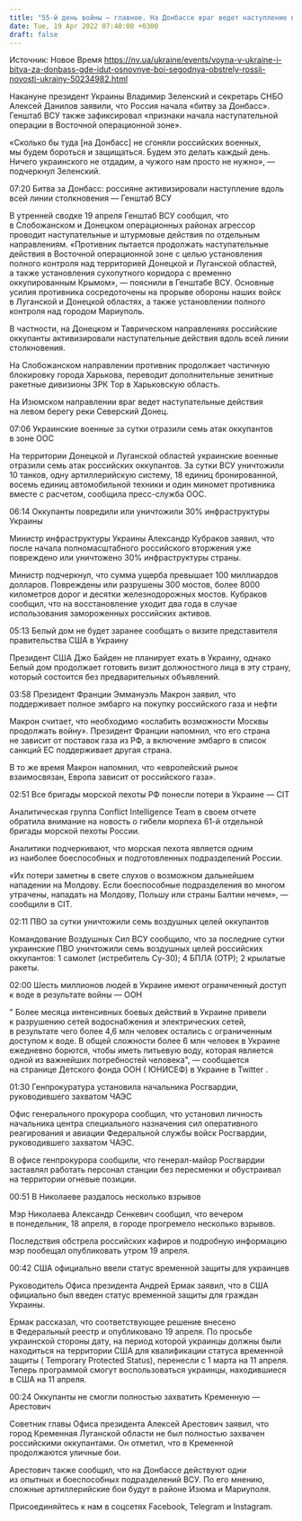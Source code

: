 ```yaml
---
title: "55-й день войны — главное. На Донбассе враг ведет наступление вдоль всей линии столкновения, за сутки ВСУ отразили семь атак в зоне ООС"
date: Tue, 19 Apr 2022 07:40:00 +0300
draft: false
---
```

Источник: Новое Время https://nv.ua/ukraine/events/voyna-v-ukraine-i-bitva-za-donbass-gde-idut-osnovnye-boi-segodnya-obstrely-rossii-novosti-ukrainy-50234982.html


Накануне президент Украины Владимир Зеленский и секретарь СНБО Алексей Данилов заявили, что Россия начала «битву за Донбасс». Генштаб ВСУ также зафиксировал «признаки начала наступательной операции в Восточной операционной зоне».

 «Сколько бы туда [на Донбасс] не сгоняли российских военных, мы будем бороться и защищаться. Будем это делать каждый день. Ничего украинского не отдадим, а чужого нам просто не нужно», — подчеркнул Зеленский.

 07:20 Битва за Донбасс: россияне активизировали наступление вдоль всей линии столкновения — Генштаб ВСУ

 В утренней сводке 19 апреля Генштаб ВСУ сообщил, что в Слобожанском и Донецком операционных районах агрессор проводит наступательные и штурмовые действия по отдельным направлениям. «Противник пытается продолжать наступательные действия в Восточной операционной зоне с целью установления полного контроля над территорией Донецкой и Луганской областей, а также установления сухопутного коридора с временно оккупированным Крымом», — пояснили в Генштабе ВСУ. Основные усилия противника сосредоточены на прорыве обороны наших войск в Луганской и Донецкой областях, а также установлении полного контроля над городом Мариуполь.

 В частности, на Донецком и Таврическом направлениях российские оккупанты активизировали наступательные действия вдоль всей линии столкновения.

 На Слобожанском направлении противник продолжает частичную блокировку города Харькова, переводит дополнительные зенитные ракетные дивизионы ЗРК Тор в Харьковскую область.

 На Изюмском направлении враг ведет наступательные действия на левом берегу реки Северский Донец.

 07:06 Украинские военные за сутки отразили семь атак оккупантов в зоне ООС

 На территории Донецкой и Луганской областей украинские военные отразили семь атак российских оккупантов. За сутки ВСУ уничтожили 10 танков, одну артиллерийскую систему, 18 единиц бронированной, восемь единиц автомобильной техники и один миномет противника вместе с расчетом, сообщила пресс-служба ООС.

 06:14 Оккупанты повредили или уничтожили 30% инфраструктуры Украины

 Министр инфраструктуры Украины Александр Кубраков заявил, что после начала полномасштабного российского вторжения уже повреждено или уничтожено 30% инфраструктуры страны.

 Министр подчеркнул, что сумма ущерба превышает 100 миллиардов долларов. Повреждены или разрушены 300 мостов, более 8000 километров дорог и десятки железнодорожных мостов. Кубраков сообщил, что на восстановление уходит два года в случае использования замороженных российских активов.

 05:13 Белый дом не будет заранее сообщать о визите представителя правительства США в Украину

 Президент США Джо Байден не планирует ехать в Украину, однако Белый дом продолжает готовить визит должностного лица в эту страну, который состоится без предварительных объявлений.

 03:58 Президент Франции Эммануэль Макрон заявил, что поддерживает полное эмбарго на покупку российского газа и нефти

 Макрон считает, что необходимо «ослабить возможности Москвы продолжать войну». Президент Франции напомнил, что его страна не зависит от поставок газа из РФ, а включение эмбарго в список санкций ЕС поддерживает другая страна.

 В то же время Макрон напомнил, что «европейский рынок взаимосвязан, Европа зависит от российского газа».

 02:51 Все бригады морской пехоты РФ понесли потери в Украине — CIT

 Аналитическая группа Conflict Intelligence Team в своем отчете обратила внимание на новость о гибели морпеха 61-й отдельной бригады морской пехоты России.

 Аналитики подчеркивают, что морская пехота является одним из наиболее боеспособных и подготовленных подразделений России.



 «Их потери заметны в свете слухов о возможном дальнейшем нападении на Молдову. Если боеспособные подразделения во многом утрачены, нападать на Молдову, Польшу или страны Балтии нечем», — сообщили в CIT.

 02:11 ПВО за сутки уничтожили семь воздушных целей оккупантов 

 Командование Воздушных Сил ВСУ сообщило, что за последние сутки украинские ПВО уничтожили семь воздушных целей российских оккупантов: 1 самолет (истребитель Су-30); 4 БПЛА (ОТР); 2 крылатые ракеты.



 02:00 Шесть миллионов людей в Украине имеют ограниченный доступ к воде в результате войны — ООН 



 " Более месяца интенсивных боевых действий в Украине привели к разрушению сетей водоснабжения и электрических сетей, в результате чего более 4,6 млн человек остались с ограниченным доступом к воде. В общей сложности более 6 млн человек в Украине ежедневно борются, чтобы иметь питьевую воду, которая является одной из важнейших потребностей человека", — сообщается на странице Детского фонда ООН ( ЮНИСЕФ) в Украине в Twitter .

 01:30 Генпрокуратура установила начальника Росгвардии, руководившего захватом ЧАЭС

 Офис генерального прокурора сообщил, что установил личность начальника центра специального назначения сил оперативного реагирования и авиации Федеральной службы войск Росгвардии, руководившего захватом ЧАЭС.



 В офисе генпрокурора сообщили, что генерал-майор Росгвардии заставлял работать персонал станции без пересменки и обустраивал на территории огневые позиции.

 00:51 В Николаеве раздалось несколько взрывов

 Мэр Николаева Александр Сенкевич сообщил, что вечером в понедельник, 18 апреля, в городе прогремело несколько взрывов.



 Последствия обстрела российских кафиров и подробную информацию мэр пообещал опубликовать утром 19 апреля.

 00:42 США официально ввели статус временной защиты для украинцев

 Руководитель Офиса президента Андрей Ермак заявил, что в США официально был введен статус временной защиты для граждан Украины.





 Ермак рассказал, что соответствующее решение внесено в Федеральный реестр и опубликовано 19 апреля. По просьбе украинской стороны дату, на период которой украинцы должны были находиться на территории США для квалификации статуса временной защиты ( Temporary Protected Status), перенесли с 1 марта на 11 апреля. Теперь программой смогут воспользоваться украинцы, находившиеся в США на 11 апреля.



 00:24 Оккупанты не смогли полностью захватить Кременную — Арестович

 Советник главы Офиса президента Алексей Арестович заявил, что город Кременная Луганской области не был полностью захвачен российскими оккупантами. Он отметил, что в Кременной продолжаются уличные бои.

 Арестович также сообщил, что на Донбассе действуют одни из опытных и боеспособных подразделений ВСУ. По его мнению, сложные артиллерийские бои будут в районе Изюма и Мариуполя.

Присоединяйтесь к нам в соцсетях Facebook, Telegram и Instagram.
